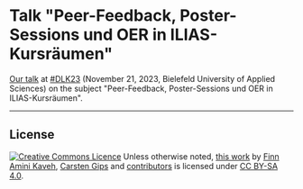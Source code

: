 # Talk "Peer-Feedback, Poster-Sessions und OER in ILIAS-Kursräumen"

[Our talk](https://conference.hsbi.de/goto.php?target=grp_606&client_id=conferencefhbielefeld) at [#DLK23](https://conference.hsbi.de/) (November 21, 2023, Bielefeld University of Applied Sciences) on the subject "Peer-Feedback, Poster-Sessions und OER in ILIAS-Kursräumen".

---

## License

<!-- https://creativecommons.org/choose/ -->
<a rel="license" href="https://creativecommons.org/licenses/by-sa/4.0/"><img alt="Creative Commons Licence" style="border-width:0;margin:0;display:inline;" src="https://i.creativecommons.org/l/by-sa/4.0/80x15.png" /></a>
Unless otherwise noted, <a href="https://github.com/cagix/dlk23">this work</a> by <a xmlns:cc="https://creativecommons.org/ns#" href="https://github.com/FinnAmini" property="cc:attributionName" rel="cc:attributionURL">Finn Amini Kaveh</a>, <a xmlns:cc="https://creativecommons.org/ns#" href="https://github.com/cagix" property="cc:attributionName" rel="cc:attributionURL">Carsten Gips</a> and <a href="https://github.com/cagix/dlk23/graphs/contributors">contributors</a> is licensed under <a rel="license" href="https://github.com/cagix/dlk23/blob/master/LICENSE.md">CC BY-SA 4.0</a>.
